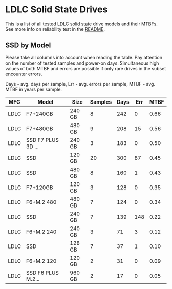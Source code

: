 LDLC Solid State Drives
=======================

This is a list of all tested LDLC solid state drive models and their MTBFs. See
more info on reliability test in the [README](https://github.com/linuxhw/SMART).

SSD by Model
------------

Please take all columns into account when reading the table. Pay attention on the
number of tested samples and power-on days. Simultaneous high values of both MTBF
and errors are possible if only rare drives in the subset encounter errors.

Days - avg. days per sample,
Err  - avg. errors per sample,
MTBF - avg. MTBF in years per sample.

| MFG       | Model              | Size   | Samples | Days  | Err   | MTBF |
|-----------|--------------------|--------|---------|-------|-------|------|
| LDLC      | F7+240GB           | 240 GB | 8       | 242   | 0     | 0.66   |
| LDLC      | F7+480GB           | 480 GB | 9       | 208   | 15    | 0.56   |
| LDLC      | SSD F7 PLUS 3D ... | 240 GB | 3       | 183   | 0     | 0.50   |
| LDLC      | SSD                | 120 GB | 20      | 300   | 87    | 0.45   |
| LDLC      | SSD                | 480 GB | 8       | 160   | 1     | 0.43   |
| LDLC      | F7+120GB           | 120 GB | 3       | 128   | 0     | 0.35   |
| LDLC      | F6+M.2 480         | 480 GB | 7       | 124   | 0     | 0.34   |
| LDLC      | SSD                | 240 GB | 7       | 139   | 148   | 0.22   |
| LDLC      | F6+M.2 240         | 240 GB | 3       | 71    | 3     | 0.12   |
| LDLC      | SSD                | 128 GB | 7       | 37    | 1     | 0.10   |
| LDLC      | F6+M.2 120         | 120 GB | 2       | 31    | 0     | 0.09   |
| LDLC      | SSD F6 PLUS M.2... | 960 GB | 2       | 17    | 0     | 0.05   |
